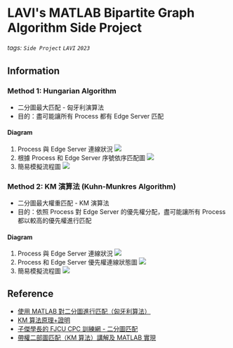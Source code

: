 # LAVI's MATLAB Bipartite Graph Algorithm Side Project

###### tags: `Side Project` `LAVI` `2023`

## Information
### Method 1: Hungarian Algorithm
- 二分圖最大匹配 - 匈牙利演算法
- 目的：盡可能讓所有 Process 都有 Edge Server 匹配

#### Diagram
1. Process 與 Edge Server 連線狀況
![](https://hackmd.io/_uploads/HJtoTTZ8n.png)
2. 根據 Process 和 Edge Server 序號依序匹配圖
![](https://hackmd.io/_uploads/BkC_YCWL3.png)
3. 簡易模擬流程圖
![](https://hackmd.io/_uploads/HkCa8hmI3.png)

### Method 2: KM 演算法 (Kuhn-Munkres Algorithm)
- 二分圖最大權重匹配 - KM 演算法
- 目的：依照 Process 對 Edge Server 的優先權分配，盡可能讓所有 Process 都以較高的優先權進行匹配

#### Diagram
1. Process 與 Edge Server 連線狀況
![](https://hackmd.io/_uploads/ryYov3X8n.png)
2. Process 和 Edge Server 優先權連線狀態圖
![](https://hackmd.io/_uploads/B19ejnQIh.png)
3. 簡易模擬流程圖
![](https://hackmd.io/_uploads/Sy7K037Un.png)

## Reference
- [使用 MATLAB 對二分圖進行匹配（匈牙利算法）](https://blog.csdn.net/john_xia/article/details/117025174)
- [KM 算法原理+證明](https://blog.csdn.net/qq_25379821/article/details/83750678)
- [子傑學長的 FJCU CPC 訓練網 - 二分圖匹配](https://fjuonlinejudge.github.io/Training/graph/bigraph/#_5)
- [帶權二部圖匹配（KM 算法）講解及 MATLAB 實現](https://blog.csdn.net/john_xia/article/details/117247980)

